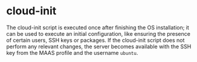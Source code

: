 # cloud-init

The cloud-init script is executed once after finishing the OS installation; it can be used to execute an initial
configuration, like ensuring the presence of certain users, SSH keys or packages. If the cloud-init script does not
perform any relevant changes, the server becomes available with the SSH key from the MAAS profile and the username
`ubuntu`.

